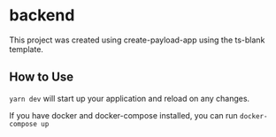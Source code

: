 # backend

This project was created using create-payload-app using the ts-blank template.

## How to Use

`yarn dev` will start up your application and reload on any changes.

If you have docker and docker-compose installed, you can run `docker-compose up`
